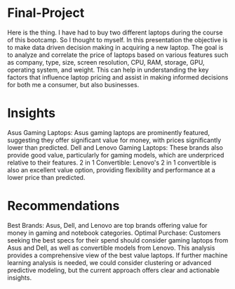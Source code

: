 # Final-Project

Here is the thing. I have had to buy two different laptops during the course of this bootcamp. So I thought to myself.
In this presentation the objective is to make data driven decision making in acquiring a new laptop.
The goal is to analyze and correlate the price of laptops based on various features such as company, type, size, screen resolution, CPU, RAM, 
storage, GPU, operating system, and weight. This can help in understanding the key factors that influence laptop pricing and assist in making informed decisions for both me a  consumer, but also businesses.

# Insights
Asus Gaming Laptops: Asus gaming laptops are prominently featured, suggesting they offer significant value for money, with prices significantly lower than predicted.
Dell and Lenovo Gaming Laptops: These brands also provide good value, particularly for gaming models, which are underpriced relative to their features.
2 in 1 Convertible: Lenovo's 2 in 1 convertible is also an excellent value option, providing flexibility and performance at a lower price than predicted.

# Recommendations
Best Brands: Asus, Dell, and Lenovo are top brands offering value for money in gaming and notebook categories.
Optimal Purchase: Customers seeking the best specs for their spend should consider gaming laptops from Asus and Dell, as well as convertible models from Lenovo.
This analysis provides a comprehensive view of the best value laptops. If further machine learning analysis is needed, we could consider clustering or advanced predictive modeling, but the current approach offers clear and actionable insights. ​
